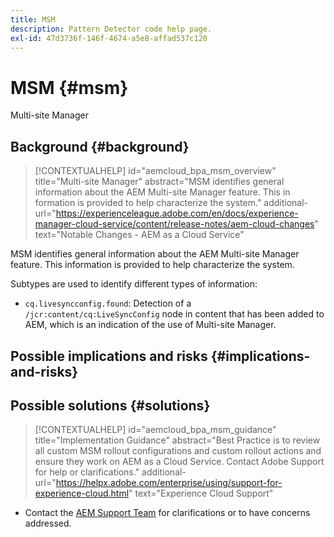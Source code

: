 ```yaml
---
title: MSM
description: Pattern Detector code help page.
exl-id: 47d3736f-146f-4674-a5e8-affad537c120
---
```

# MSM {#msm}

Multi-site Manager

## Background {#background}

>[!CONTEXTUALHELP]
>id="aemcloud_bpa_msm_overview"
>title="Multi-site Manager"
>abstract="MSM identifies general information about the AEM Multi-site Manager feature. This in formation is provided to help characterize the system."
>additional-url="https://experienceleague.adobe.com/en/docs/experience-manager-cloud-service/content/release-notes/aem-cloud-changes" text="Notable Changes - AEM as a Cloud Service"

MSM identifies general information about the AEM Multi-site Manager feature. This information is provided to help characterize the system.

Subtypes are used to identify different types of information:

* `cq.livesyncconfig.found`: Detection of a `/jcr:content/cq:LiveSyncConfig` node in content that has been added to AEM, which is an indication of the use of Multi-site Manager.

## Possible implications and risks {#implications-and-risks}


## Possible solutions {#solutions}

>[!CONTEXTUALHELP]
>id="aemcloud_bpa_msm_guidance"
>title="Implementation Guidance"
>abstract="Best Practice is to review all custom MSM rollout configurations and custom rollout actions and ensure they work on AEM as a Cloud Service. Contact Adobe Support for help or clarifications."
>additional-url="https://helpx.adobe.com/enterprise/using/support-for-experience-cloud.html" text="Experience Cloud Support"

* Contact the [AEM Support Team](https://helpx.adobe.com/enterprise/using/support-for-experience-cloud.html) for clarifications or to have concerns addressed.
